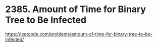 # 2385. Amount of Time for Binary Tree to Be Infected
https://leetcode.com/problems/amount-of-time-for-binary-tree-to-be-infected/
